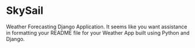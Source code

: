 # SkySail
Weather Forecasting Django Application. It seems like you want assistance in formatting your README file for your Weather App built using Python and Django.
